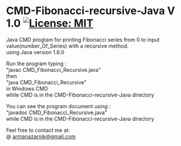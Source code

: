 # CMD-Fibonacci-recursive-Java V 1.0 [![License: MIT](https://img.shields.io/badge/License-MIT-yellow.svg)](https://opensource.org/licenses/MIT)   
Java CMD progtam for printing Fibonacci series from 0 to input value(number_Of_Series) with a recursive method.    
using Java version 1.8.0  

Run the program typing :  
"javac CMD_Fibonacci_Recursive.java"  
then   
"java CMD_Fibonacci_Recursive"   
in Windows CMD   
while CMD is in the CMD-Fibonacci-recursive-Java directory     
  
You can see the program document using :    
"javadoc CMD_Fibonacci_Recursive.java"   
 while CMD is in the CMD-Fibonacci-recursive-Java directory    
  
Feel free to contact me at:  
@ armanazarnik@gmail.com
